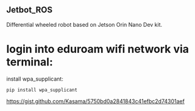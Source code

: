 ## Jetbot_ROS

Differential wheeled robot based on Jetson Orin Nano Dev kit.


# login into eduroam wifi network via terminal: 
install wpa_supplicant:
```
pip install wpa_supplicant
```
https://gist.github.com/Kasama/5750bd0a2841843c41efbc2d74301aef
